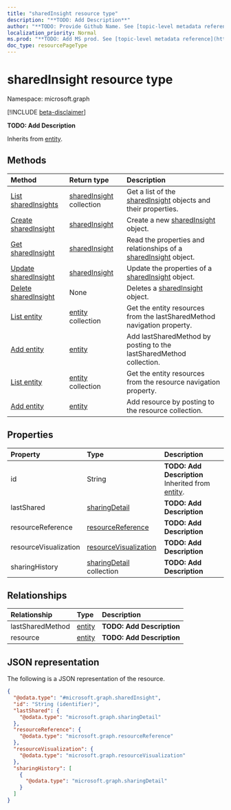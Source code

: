 ```yaml
---
title: "sharedInsight resource type"
description: "**TODO: Add Description**"
author: "**TODO: Provide Github Name. See [topic-level metadata reference](https://msgo.azurewebsites.net/add/document/guidelines/metadata.html#topic-level-metadata)**"
localization_priority: Normal
ms.prod: "**TODO: Add MS prod. See [topic-level metadata reference](https://msgo.azurewebsites.net/add/document/guidelines/metadata.html#topic-level-metadata)**"
doc_type: resourcePageType
---
```


# sharedInsight resource type

Namespace: microsoft.graph

[!INCLUDE [beta-disclaimer](../../includes/beta-disclaimer.md)]

**TODO: Add Description**


Inherits from [entity](../resources/entity.md).

## Methods
|Method|Return type|Description|
|:---|:---|:---|
|[List sharedInsights](../api/sharedinsight-list.md)|[sharedInsight](../resources/sharedinsight.md) collection|Get a list of the [sharedInsight](../resources/sharedinsight.md) objects and their properties.|
|[Create sharedInsight](../api/sharedinsight-create.md)|[sharedInsight](../resources/sharedinsight.md)|Create a new [sharedInsight](../resources/sharedinsight.md) object.|
|[Get sharedInsight](../api/sharedinsight-get.md)|[sharedInsight](../resources/sharedinsight.md)|Read the properties and relationships of a [sharedInsight](../resources/sharedinsight.md) object.|
|[Update sharedInsight](../api/sharedinsight-update.md)|[sharedInsight](../resources/sharedinsight.md)|Update the properties of a [sharedInsight](../resources/sharedinsight.md) object.|
|[Delete sharedInsight](../api/sharedinsight-delete.md)|None|Deletes a [sharedInsight](../resources/sharedinsight.md) object.|
|[List entity](../api/sharedinsight-list-lastsharedmethod.md)|[entity](../resources/entity.md) collection|Get the entity resources from the lastSharedMethod navigation property.|
|[Add entity](../api/sharedinsight-post-lastsharedmethod.md)|[entity](../resources/entity.md)|Add lastSharedMethod by posting to the lastSharedMethod collection.|
|[List entity](../api/sharedinsight-list-resource.md)|[entity](../resources/entity.md) collection|Get the entity resources from the resource navigation property.|
|[Add entity](../api/sharedinsight-post-resource.md)|[entity](../resources/entity.md)|Add resource by posting to the resource collection.|

## Properties
|Property|Type|Description|
|:---|:---|:---|
|id|String|**TODO: Add Description** Inherited from [entity](../resources/entity.md).|
|lastShared|[sharingDetail](../resources/sharingdetail.md)|**TODO: Add Description**|
|resourceReference|[resourceReference](../resources/resourcereference.md)|**TODO: Add Description**|
|resourceVisualization|[resourceVisualization](../resources/resourcevisualization.md)|**TODO: Add Description**|
|sharingHistory|[sharingDetail](../resources/sharingdetail.md) collection|**TODO: Add Description**|

## Relationships
|Relationship|Type|Description|
|:---|:---|:---|
|lastSharedMethod|[entity](../resources/entity.md)|**TODO: Add Description**|
|resource|[entity](../resources/entity.md)|**TODO: Add Description**|

## JSON representation
The following is a JSON representation of the resource.
<!-- {
  "blockType": "resource",
  "keyProperty": "id",
  "@odata.type": "microsoft.graph.sharedInsight",
  "baseType": "microsoft.graph.entity",
  "openType": false
}
-->
``` json
{
  "@odata.type": "#microsoft.graph.sharedInsight",
  "id": "String (identifier)",
  "lastShared": {
    "@odata.type": "microsoft.graph.sharingDetail"
  },
  "resourceReference": {
    "@odata.type": "microsoft.graph.resourceReference"
  },
  "resourceVisualization": {
    "@odata.type": "microsoft.graph.resourceVisualization"
  },
  "sharingHistory": [
    {
      "@odata.type": "microsoft.graph.sharingDetail"
    }
  ]
}
```

